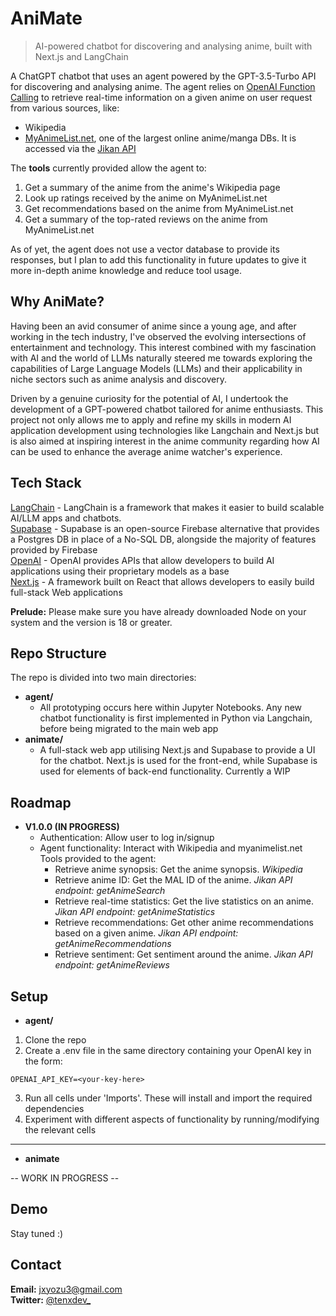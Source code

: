 # AniMate
> AI-powered chatbot for discovering and analysing anime, built with Next.js and LangChain

A ChatGPT chatbot that uses an agent powered by the GPT-3.5-Turbo API for discovering and analysing anime. The agent relies on [OpenAI Function Calling](https://platform.openai.com/docs/guides/function-calling) to retrieve real-time information on a given anime on user request from various sources, like:
- Wikipedia
- [MyAnimeList.net](https://myanimelist.net/), one of the largest online anime/manga DBs. It is accessed via the [Jikan API](https://jikan.moe/)

The **tools** currently provided allow the agent to:
1. Get a summary of the anime from the anime's Wikipedia page
2. Look up ratings received by the anime on MyAnimeList.net
3. Get recommendations based on the anime from MyAnimeList.net
4. Get a summary of the top-rated reviews on the anime from MyAnimeList.net

As of yet, the agent does not use a vector database to provide its responses, but I plan to add this functionality in future updates to give it more in-depth anime knowledge and reduce tool usage.

## Why AniMate?
Having been an avid consumer of anime since a young age, and after working in the tech industry, I've observed the evolving intersections of entertainment and technology. This interest combined with my fascination with AI and the world of LLMs naturally steered me towards exploring the capabilities of Large Language Models (LLMs) and their applicability in niche sectors such as anime analysis and discovery. 

Driven by a genuine curiosity for the potential of AI, I undertook the development of a GPT-powered chatbot tailored for anime enthusiasts. This project not only allows me to apply and refine my skills in modern AI application development using technologies like Langchain and Next.js but is also aimed at inspiring interest in the anime community regarding how AI can be used to enhance the average anime watcher's experience.

## Tech Stack

[LangChain](https://www.langchain.com/) - LangChain is a framework that makes it easier to build scalable AI/LLM apps and chatbots. <br>
[Supabase](https://supabase.com/) - Supabase is an open-source Firebase alternative that provides a Postgres DB in place of a No-SQL DB, alongside the majority of features provided by Firebase <br>
[OpenAI](https://platform.openai.com/docs/overview) - OpenAI provides APIs that allow developers to build AI applications using their proprietary models as a base <br>
[Next.js](https://nextjs.org/) - A framework built on React that allows developers to easily build full-stack Web applications

**Prelude:** Please make sure you have already downloaded Node on your system and the version is 18 or greater.

## Repo Structure

The repo is divided into two main directories:
- **agent/**
    - All prototyping occurs here within Jupyter Notebooks. Any new chatbot functionality is first implemented in Python via Langchain, before being migrated to the main web app
- **animate/**
    - A full-stack web app utilising Next.js and Supabase to provide a UI for the chatbot. Next.js is used for the front-end, while Supabase is used for elements of back-end functionality. Currently a WIP

## Roadmap

+ **V1.0.0 (IN PROGRESS)**
    - Authentication: Allow user to log in/signup
    - Agent functionality: Interact with Wikipedia and myanimelist.net Tools provided to the agent:
        - Retrieve anime synopsis: Get the anime synopsis. _Wikipedia_
        - Retrieve anime ID: Get the MAL ID of the anime. _Jikan API endpoint: getAnimeSearch_
        - Retrieve real-time statistics: Get the live statistics on an anime. _Jikan API endpoint: getAnimeStatistics_
        - Retrieve recommendations: Get other anime recommendations based on a given anime. _Jikan API endpoint: getAnimeRecommendations_
        - Retrieve sentiment: Get sentiment around the anime. _Jikan API endpoint: getAnimeReviews_

## Setup

+ **agent/**
1. Clone the repo
2. Create a .env file in the same directory containing your OpenAI key in the form:
```
OPENAI_API_KEY=<your-key-here>
```
3. Run all cells under 'Imports'. These will install and import the required dependencies
4. Experiment with different aspects of functionality by running/modifying the relevant cells
---
+ **animate**

-- WORK IN PROGRESS --

[//]: # (1. Run `npm run dev`
2. Go to `http://localhost:3000` to interact with the chatbot via the UI)

## Demo

Stay tuned :) 

## Contact

**Email:** jxyozu3@gmail.com <br>
**Twitter:** [@tenxdev_](https://twitter.com/tenxdev_)
